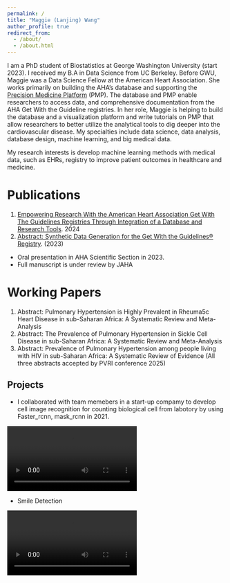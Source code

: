 ```yaml
---
permalink: /
title: "Maggie (Lanjing) Wang"
author_profile: true
redirect_from: 
  - /about/
  - /about.html
---
```


I am a PhD student of Biostatistics at George Washington University (start 2023). I received my B.A in Data Science from UC Berkeley. Before GWU, Maggie was a Data Science Fellow at the American Heart Association. She works primarily on building the AHA’s database and supporting the [Precision Medicine Platform](https://precision.heart.org/) (PMP). The database and PMP enable researchers to access data, and comprehensive documentation from the AHA Get With the Guideline registries. In her role, Maggie is helping to build the database and a visualization platform and write tutorials on PMP that allow researchers to better utilize the analytical tools to dig deeper into the cardiovascular disease. My specialties include data science, data analysis, database design, machine learning, and big medical data.

My research interests is develop machine learning methods with medical data, such as EHRs, registry to improve patient outcomes in healthcare and medicine.


Publications
======
1. [Empowering Research With the American Heart Association Get With The Guidelines Registries Through Integration of a Database and Research Tools](https://www.ahajournals.org/doi/pdf/10.1161/CIRCOUTCOMES.124.010967?casa_token=wDjHAYumfyYAAAAA:X9ox8-z6yjdE9TjXINUh-yRcGmHDoelQvoO1JYLp8PQZezVA1UXWdseA4y-AbNhOnqSqk38UjOkpPtM). 2024
2. [Abstract: Synthetic Data Generation for the Get With the Guidelines® Registry](https://www.ahajournals.org/doi/10.1161/circ.148.suppl_1.15738). (2023) 
* Oral presentation in AHA Scientific Section in 2023.
* Full manuscript is under review by JAHA

Working Papers
======
1. Abstract: Pulmonary Hypertension is Highly Prevalent in Rheuma5c Heart Disease in sub-Saharan Africa: A Systematic Review and Meta-Analysis
2. Abstract: The Prevalence of Pulmonary Hypertension in Sickle Cell Disease in sub-Saharan Africa: A Systematic Review and Meta-Analysis
3. Abstract: Prevalence of Pulmonary Hypertension among people living with HIV in sub-Saharan Africa: A Systematic Review of Evidence
(All three abstracts accepted by PVRI conference 2025)

Projects
------
* I collaborated with team memebers in a start-up compamy to develop cell image recognition for counting biological cell from labotory by using Faster_rcnn, mask_rcnn in 2021.

<video src="https://github.com/user-attachments/assets/1db4e07d-07b2-4244-9a5d-a5575760296b" controls="controls" style="max-width: 730px;">
</video>

* Smile Detection
<video src="https://github.com/user-attachments/assets/4430586d-975f-486b-a793-3a77c8033590" controls="controls" style="max-width: 730px;">
</video>










